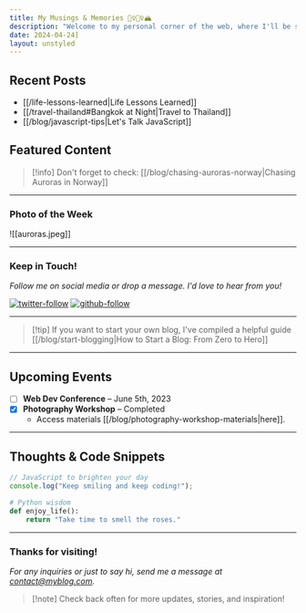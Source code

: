 ```yaml
---
title: My Musings & Memories 🧘‍♀️🏄‍♀️🏔️
description: "Welcome to my personal corner of the web, where I'll be sharing my thoughts, travel experiences, coding projects, and much more!"
date: 2024-04-24]
layout: unstyled
---
```


## Recent Posts

- [[/life-lessons-learned|Life Lessons Learned]]
- [[/travel-thailand#Bangkok at Night|Travel to Thailand]]
- [[/blog/javascript-tips|Let's Talk JavaScript]]

## Featured Content

> [!info] Don't forget to check:
> [[/blog/chasing-auroras-norway|Chasing Auroras in Norway]]

---

### Photo of the Week

![[auroras.jpeg]]

---

### Keep in Touch!

*Follow me on social media or drop a message. I'd love to hear from you!*

[![twitter-follow](https://img.shields.io/twitter/follow/myprofile?style=social)](https://twitter.com/myprofile)
[![github-follow](https://img.shields.io/github/followers/myprofile?style=social)](https://github.com/myprofile)

---

> [!tip] If you want to start your own blog, I've compiled a helpful guide
> [[/blog/start-blogging|How to Start a Blog: From Zero to Hero]]

---

## Upcoming Events

- [ ] **Web Dev Conference** – June 5th, 2023
- [x] **Photography Workshop** – Completed
  - Access materials [[/blog/photography-workshop-materials|here]].

---

## Thoughts & Code Snippets

```javascript
// JavaScript to brighten your day
console.log("Keep smiling and keep coding!");
```

```python
# Python wisdom
def enjoy_life():
    return "Take time to smell the roses."
```

---

### Thanks for visiting!

_For any inquiries or just to say hi, send me a message at contact@myblog.com._

> [!note] Check back often for more updates, stories, and inspiration!
